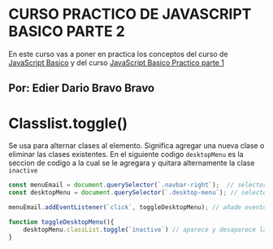 # CURSO PRACTICO DE JAVASCRIPT BASICO PARTE 2

En este curso vas a poner en practica los conceptos del curso de [JavaScript Basico](https://github.com/edierbra/JavaScript_Basico) y del curso [JavaScript Basico Practico parte 1](https://github.com/edierbra/JavaScript_Basico_Practico)

## Por: Edier Dario Bravo Bravo

# Classlist.toggle()

Se usa para alternar clases al elemento. Significa agregar una nueva clase o eliminar las clases existentes. En el siguiente codigo `desktopMenu` es la seccion de codigo a la cual se le agregara y quitara alternamente la clase  `inactive`

```js
const menuEmail = document.querySelector(`.navbar-right`);  // selector de la opcion al que se le dara click
const desktopMenu = document.querySelector(`.desktop-menu`); // selector de la seccion de codigo

menuEmail.addEventListener(`click`, toggleDesktopMenu); // añade evento 

function toggleDesktopMenu(){
    desktopMenu.classList.toggle(`inactive`) // aparece y desaparece la clase inactive a la seccion desktopMenu
}
```
